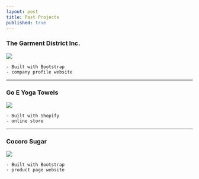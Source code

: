 ```yaml
---
layout: post
title: Past Projects
published: true
---
```


### The Garment District Inc.



![](https://www.dropbox.com/s/eqg59lueo7c2llh/tgdi.gif?raw=1)

	- Built with Bootstrap
	- company profile website


---


### Go E Yoga Towels

![](https://www.dropbox.com/s/865etfiabwv8k3v/go-e-towels.gif?raw=1)

	- Built with Shopify
 	- online store
    
    
    
---
    
    
### Cocoro Sugar

![](https://www.dropbox.com/s/5bkr0yr0wtzd0cv/cocoro.png?raw=1)

	- Built with Bootstrap
  	- product page website

